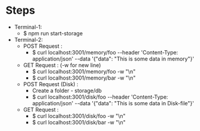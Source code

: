 # Steps

- Terminal-1:
  - \$ npm run start-storage
- Terminal-2:
  - POST Request :
    - \$ curl localhost:3001/memory/foo --header 'Content-Type: application/json' --data '{"data": "This is some data in memory"}'
  - GET Request : (-w for new line)
    - \$ curl localhost:3001/memory/foo -w "\n"
    - \$ curl localhost:3001/memory/bar -w "\n"
  - POST Request (Disk) :
    - Create a folder - storage/db
    - \$ curl localhost:3001/disk/foo --header 'Content-Type: application/json' --data '{"data": "This is some data in Disk-file"}'
  - GET Request :
    - \$ curl localhost:3001/disk/foo -w "\n"
    - \$ curl localhost:3001/disk/bar -w "\n"
